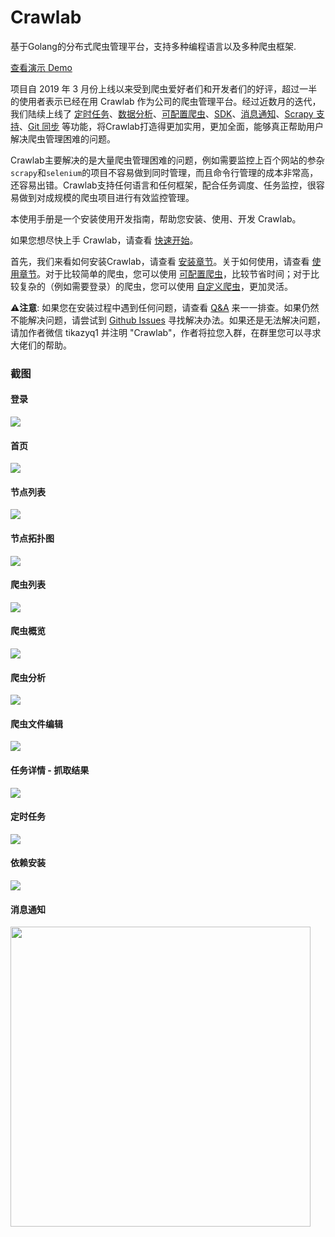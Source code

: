 # Crawlab

基于Golang的分布式爬虫管理平台，支持多种编程语言以及多种爬虫框架.

[查看演示 Demo](http://crawlab.cn/demo)

项目自 2019 年 3 月份上线以来受到爬虫爱好者们和开发者们的好评，超过一半的使用者表示已经在用 Crawlab 作为公司的爬虫管理平台。经过近数月的迭代，我们陆续上线了 [定时任务](./Usage/Schedule/README.md)、[数据分析](./Usage/Spider/Analytics)、[可配置爬虫](./Usage/Spider/ConfigurableSpider.md)、[SDK](./Usage/SDK/README.md)、[消息通知](./Usage/Notification/README.md)、[Scrapy 支持](Spider/ScrapySpider.md)、[Git 同步](CI/README.md) 等功能，将Crawlab打造得更加实用，更加全面，能够真正帮助用户解决爬虫管理困难的问题。

Crawlab主要解决的是大量爬虫管理困难的问题，例如需要监控上百个网站的参杂`scrapy`和`selenium`的项目不容易做到同时管理，而且命令行管理的成本非常高，还容易出错。Crawlab支持任何语言和任何框架，配合任务调度、任务监控，很容易做到对成规模的爬虫项目进行有效监控管理。

本使用手册是一个安装使用开发指南，帮助您安装、使用、开发 Crawlab。

如果您想尽快上手 Crawlab，请查看 [快速开始](QuickStart/README.md)。

首先，我们来看如何安装Crawlab，请查看 [安装章节](Installation/README.md)。关于如何使用，请查看 [使用章节](./Usage/README.md)。对于比较简单的爬虫，您可以使用 [可配置爬虫](./Usage/Spider/ConfigurableSpider.md)，比较节省时间；对于比较复杂的（例如需要登录）的爬虫，您可以使用 [自定义爬虫](./Usage/Spider/CustomizedSpider.md)，更加灵活。

⚠️**注意**: 如果您在安装过程中遇到任何问题，请查看 [Q&A](QA/README.md) 来一一排查。如果仍然不能解决问题，请尝试到 [Github Issues](https://github.com/crawlab-team/crawlab/issues) 寻找解决办法。如果还是无法解决问题，请加作者微信 tikazyq1 并注明 "Crawlab"，作者将拉您入群，在群里您可以寻求大佬们的帮助。

### 截图

#### 登录

![](https://raw.githubusercontent.com/tikazyq/crawlab-docs/master/images/login.png)

#### 首页

![](https://raw.githubusercontent.com/tikazyq/crawlab-docs/master/images/home.png)

#### 节点列表

![](https://raw.githubusercontent.com/tikazyq/crawlab-docs/master/images/node-list.png)

#### 节点拓扑图

![](https://raw.githubusercontent.com/tikazyq/crawlab-docs/master/images/node-network.png)

#### 爬虫列表

![](https://raw.githubusercontent.com/tikazyq/crawlab-docs/master/images/spider-list.png)

#### 爬虫概览

![](https://raw.githubusercontent.com/tikazyq/crawlab-docs/master/images/spider-overview.png)

#### 爬虫分析

![](https://raw.githubusercontent.com/tikazyq/crawlab-docs/master/images/spider-analytics.png)

#### 爬虫文件编辑

![](http://static-docs.crawlab.cn/file-edit.png)

#### 任务详情 - 抓取结果

![](https://raw.githubusercontent.com/tikazyq/crawlab-docs/master/images/task-results.png)

#### 定时任务

![](http://static-docs.crawlab.cn/schedule-v0.4.4.png)

#### 依赖安装

![](http://static-docs.crawlab.cn/node-install-dependencies.png)

#### 消息通知

<img src="http://static-docs.crawlab.cn/notification-mobile.jpeg" height="480px">
